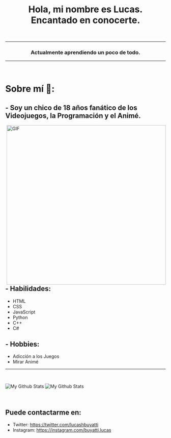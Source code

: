 <h1 align="center">Hola, mi nombre es Lucas. Encantado en conocerte.</h1>
<br>
<hr>
<h3 align="center">Actualmente aprendiendo un poco de todo.</h3>
<hr>
<br>


# Sobre mí 💬:

## - Soy un chico de 18 años fanático de los Videojuegos, la Programación y el Animé.

<img hight="400" width="500" alt="GIF" align="right" src="https://github.com/Xx-Ashutosh-xX/Xx-Ashutosh-xX/blob/master/assets/1936.gif">

## - Habilidades:
*  HTML <br>
*  CSS <br>
*  JavaScript <br>
*  Python <br>
*  C++ <br>
*  C# <br>

## - Hobbies: 
*  Adicción a los Juegos <br>
*  Mirar Animé
<hr></hr> 
<br>
<p >
<img src="https://github-readme-stats.vercel.app/api?username=lucas&hide=contribs,prs&theme=buefy&show_icons=true" alt="My Github Stats">
<img src="https://github-readme-stats.vercel.app/api/top-langs/?username=lucas&layout=compact&theme=buefy" alt="My Github Stats">
</p>
<br>

## Puede contactarme en: 
*  Twitter: https://twitter.com/lucashbuyatti
*  Instagram: https://instagram.com/buyatti.lucas


